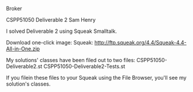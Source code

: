 Broker

CSPP51050
Deliverable 2
Sam Henry

I solved Deliverable 2 using Squeak Smalltalk.

Download one-click image:
	Squeak: http://ftp.squeak.org/4.4/Squeak-4.4-All-in-One.zip

My solutions' classes have been filed out to two files:
	CSPP51050-Deliverable2.st
	CSPP51050-Deliverable2-Tests.st

If you filein these files to your Squeak using the File Browser, you'll see my solution's classes.

